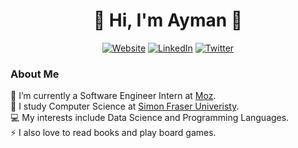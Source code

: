 <h1 align="center">👋 Hi, I'm Ayman 💾</h3>

<p align="center">
  <a href="https://ayman-faisal.github.io/" target="_blank"><img src="https://img.shields.io/badge/-website-272822?style=for-the-badge&logo=write.as&logoColor=white" alt="Website"></a>
  <a href="https://www.linkedin.com/in/ayman-faisal/" target="_blank"><img src="https://img.shields.io/badge/-linkedin-2867b2?style=for-the-badge&logo=linkedin" alt="LinkedIn"></a>
  <a href="https://twitter.com/_aymanfaisal" target="_blank"><img src="https://img.shields.io/badge/-twitter-1da1f2?style=for-the-badge&logo=twitter&logoColor=white" alt="Twitter"></a>
</p>

### About Me
💼 I’m currently a Software Engineer Intern at [Moz](https://moz.com).
<br>
📕 I study Computer Science at [Simon Fraser Univeristy](https://sfu.ca). 
<br>
💻 My interests include Data Science and Programming Languages.
<br>
⚡ I also love to read books and play board games.

<!--
**ayman-faisal/ayman-faisal** is a ✨ _special_ ✨ repository because its `README.md` (this file) appears on your GitHub profile.

Here are some ideas to get you started:

- 🔭 I’m currently working on ...
- 🌱 I’m currently learning ...
- 👯 I’m looking to collaborate on ...
- 🤔 I’m looking for help with ...
- 💬 Ask me about ...
- 📫 How to reach me: ...
- 😄 Pronouns: ...
- ⚡ Fun fact: ...
-->
